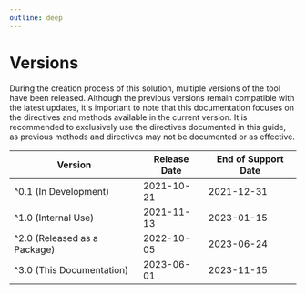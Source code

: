 ```yaml
---
outline: deep
---
```


# Versions

During the creation process of this solution, multiple versions of the tool have been released. Although the previous versions remain compatible with the latest updates, it's important to note that this documentation focuses on the directives and methods available in the current version. It is recommended to exclusively use the directives documented in this guide, as previous methods and directives may not be documented or as effective.

| Version                      | Release Date | End of Support Date |
|------------------------------|--------------|---------------------|
| ^0.1 (In Development)        | 2021-10-21   | 2021-12-31          |
| ^1.0 (Internal Use)          | 2021-11-13   | 2023-01-15          |
| ^2.0 (Released as a Package) | 2022-10-05   | 2023-06-24          |
| ^3.0 (This Documentation)    | 2023-06-01   | 2023-11-15          |

